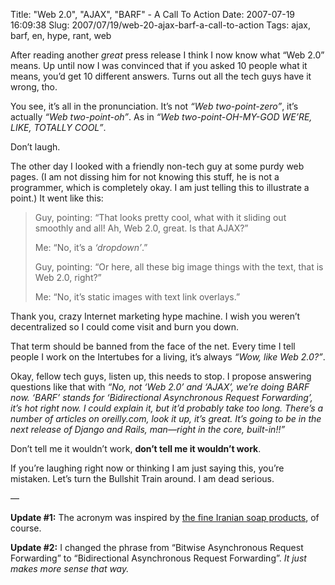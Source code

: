 Title: "Web 2.0", "AJAX", "BARF" - A Call To Action
Date: 2007-07-19 16:09:38
Slug: 2007/07/19/web-20-ajax-barf-a-call-to-action
Tags: ajax, barf, en, hype, rant, web


After reading another _great_ press release I think I now know what “Web 2.0”
means. Up until now I was convinced that if you asked 10 people what it means,
you’d get 10 different answers. Turns out all the tech guys have it wrong,
tho.

You see, it’s all in the pronunciation. It’s not _“Web two-point-zero”_, it’s
actually _“Web two-point-oh”_. As in _“Web two-point-OH-MY-GOD WE’RE, LIKE,
TOTALLY COOL”_.

Don’t laugh.

The other day I looked with a friendly non-tech guy at some purdy web pages.
(I am not dissing him for not knowing this stuff, he is not a programmer,
which is completely okay. I am just telling this to illustrate a point.) It
went like this:

> Guy, pointing: “That looks pretty cool, what with it sliding out smoothly
> and all! Ah, Web 2.0, great. Is that AJAX?”
>
> Me: “No, it’s a _‘dropdown’_.”
>
> Guy, pointing: “Or here, all these big image things with the text, that is
> Web 2.0, right?”
>
> Me: “No, it’s static images with text link overlays.”

Thank you, crazy Internet marketing hype machine. I wish you weren’t
decentralized so I could come visit and burn you down.

That term should be banned from the face of the net. Every time I tell people
I work on the Intertubes for a living, it’s always _“Wow, like Web 2.0?”_.

Okay, fellow tech guys, listen up, this needs to stop. I propose answering
questions like that with _“No, not ‘Web 2.0’ and ‘AJAX’, we’re doing BARF now.
‘BARF’ stands for ‘Bidirectional Asynchronous Request Forwarding’, it’s hot
right now. I could explain it, but it’d probably take too long. There’s a
number of articles on oreilly.com, look it up, it’s great. It’s going to be in
the next release of Django and Rails, man—right in the core, built-in!!”_

Don’t tell me it wouldn’t work, **don’t tell me it wouldn’t work**.

If you’re laughing right now or thinking I am just saying this, you’re
mistaken. Let’s turn the Bullshit Train around. I am dead serious.

—

**Update #1:** The acronym was inspired by [the fine Iranian soap products][1],
of course.

**Update #2:** I changed the phrase from “Bitwise Asynchronous Request
Forwarding” to “Bidirectional Asynchronous Request Forwarding”. _It just makes
more sense that way._

   [1]: http://en.wikipedia.org/wiki/Barf_%28soap%29
